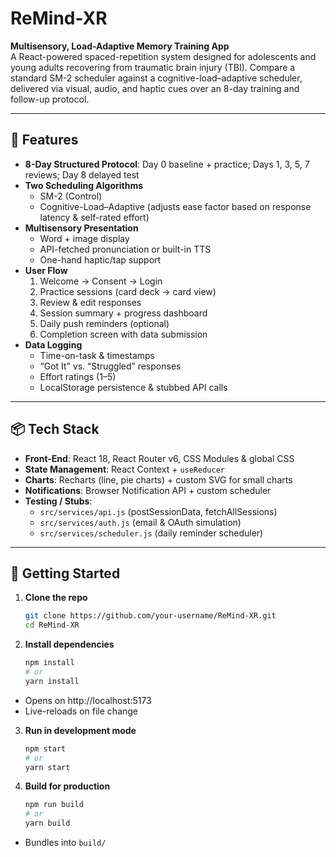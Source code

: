 # ReMind-XR

**Multisensory, Load-Adaptive Memory Training App**  
A React-powered spaced-repetition system designed for adolescents and young adults recovering from traumatic brain injury (TBI). Compare a standard SM-2 scheduler against a cognitive-load–adaptive scheduler, delivered via visual, audio, and haptic cues over an 8-day training and follow-up protocol.

---

## 🎯 Features

- **8-Day Structured Protocol**: Day 0 baseline + practice; Days 1, 3, 5, 7 reviews; Day 8 delayed test  
- **Two Scheduling Algorithms**  
  - SM-2 (Control)  
  - Cognitive-Load–Adaptive (adjusts ease factor based on response latency & self-rated effort)  
- **Multisensory Presentation**  
  - Word + image display  
  - API-fetched pronunciation or built-in TTS  
  - One-hand haptic/tap support  
- **User Flow**  
  1. Welcome → Consent → Login  
  2. Practice sessions (card deck → card view)  
  3. Review & edit responses  
  4. Session summary + progress dashboard  
  5. Daily push reminders (optional)  
  6. Completion screen with data submission  
- **Data Logging**  
  - Time-on-task & timestamps  
  - “Got It” vs. “Struggled” responses  
  - Effort ratings (1–5)  
  - LocalStorage persistence & stubbed API calls  

---

## 📦 Tech Stack

- **Front-End**: React 18, React Router v6, CSS Modules & global CSS  
- **State Management**: React Context + `useReducer`  
- **Charts**: Recharts (line, pie charts) + custom SVG for small charts  
- **Notifications**: Browser Notification API + custom scheduler  
- **Testing / Stubs**:  
  - `src/services/api.js` (postSessionData, fetchAllSessions)  
  - `src/services/auth.js` (email & OAuth simulation)  
  - `src/services/scheduler.js` (daily reminder scheduler)  

---

## 🚀 Getting Started

1. **Clone the repo**  
   ```bash
   git clone https://github.com/your-username/ReMind-XR.git
   cd ReMind-XR
2. **Install dependencies**  
   ```bash
   npm install
   # or
   yarn install
- Opens on http://localhost:5173
- Live-reloads on file change
3. **Run in development mode**  
   ```bash
   npm start
   # or
   yarn start
4. **Build for production**  
   ```bash
   npm run build
   # or
   yarn build
- Bundles into `build/`
